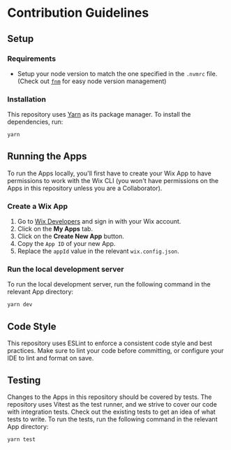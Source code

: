 # Contribution Guidelines

## Setup

### Requirements

- Setup your node version to match the one specified in the `.nvmrc` file. (Check out [`fnm`](https://github.com/Schniz/fnm) for easy node version management)

### Installation

This repository uses [Yarn](https://yarnpkg.com/) as its package manager. To install the dependencies, run:

```bash
yarn
```

## Running the Apps

To run the Apps locally, you'll first have to create your Wix App to have permissions to work with the Wix CLI (you won't have permissions on the Apps in this repository unless you are a Collaborator).

### Create a Wix App

1. Go to [Wix Developers](https://dev.wix.com/) and sign in with your Wix account.
2. Click on the **My Apps** tab.
3. Click on the **Create New App** button.
4. Copy the `App ID` of your new App.
5. Replace the `appId` value in the relevant `wix.config.json`.

### Run the local development server

To run the local development server, run the following command in the relevant App directory:

```bash
yarn dev
```

## Code Style

This repository uses ESLint to enforce a consistent code style and best practices. Make sure to lint your code before committing, or configure your IDE to lint and format on save.

## Testing

Changes to the Apps in this repository should be covered by tests. The repository uses Vitest as the test runner, and we strive to cover our code with integration tests. Check out the existing tests to get an idea of what tests to write. To run the tests, run the following command in the relevant App directory:

```bash
yarn test
```
